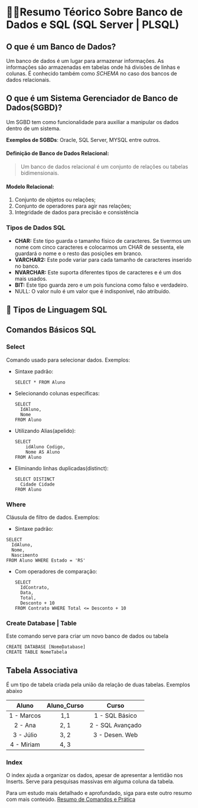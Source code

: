 #  🐱‍💻Resumo  Téorico  Sobre  Banco de  Dados  e   SQL  (SQL Server  | PLSQL)

## O que é um  Banco de Dados?

Um banco de dados é um lugar para armazenar informações. As informações são armazenadas em tabelas onde há divisões de linhas e colunas.
É conhecido também como _SCHEMA_ no caso dos bancos de dados relacionais.

## O  que  é  um   Sistema  Gerenciador  de   Banco   de   Dados(SGBD)?

Um SGBD tem como funcionalidade para auxiliar a manipular os dados dentro de um sistema.

**Exemplos de SGBDs**: Oracle, SQL Server, MYSQL entre outros. 

#### Definição de Banco de Dados Relacional:

> Um banco de dados relacional é um conjunto de relações ou tabelas bidimensionais.

#### Modelo Relacional:

1. Conjunto de objetos ou relações;
2. Conjunto de operadores para agir nas relações;
3. Integridade de dados para precisão e consistência

### Tipos de Dados SQL

- <strong>CHAR:</strong> Este tipo guarda o tamanho físico de caracteres. Se tivermos um nome com cinco caracteres e colocarmos um CHAR de sessenta, ele guardará o nome e o resto das posições em branco.
- <strong>VARCHAR2:</strong> Este pode variar para cada tamanho de caracteres inserido no banco.
- <strong>NVARCHAR:</strong> Este suporta diferentes tipos de caracteres e é um dos mais usados.
- <strong>BIT:</strong> Este tipo guarda zero e um pois funciona como falso e verdadeiro.
- NULL: O valor nulo é um valor que é indisponível, não atribuído.

<h2>🎲 Tipos de Linguagem SQL</h2>



## Comandos  Básicos  SQL

### Select

Comando usado para selecionar dados.
Exemplos:

- Sintaxe padrão:

  ```plsql
  SELECT * FROM Aluno
  ```

- Selecionando colunas específicas:

  ```plsql
  SELECT
  	IdAluno,
    Nome
  FROM Aluno    
  ```

- Utilizando Alias(apelido):

  ```plsql
  SELECT 
      idAluno Codigo,
      Nome AS Aluno
  FROM Aluno
  ```

- Eliminando linhas duplicadas(distinct):

  ```plsql
  SELECT DISTINCT 
   	Cidade Cidade
  FROM Aluno
  ```

  

### Where

Cláusula de filtro de dados.
Exemplos:

-  Sintaxe padrão:

  ```plsql
  SELECT
  	IdAluno,
  	Nome,
  	Nascimento
  FROM Aluno WHERE Estado = 'RS'
  ```

- Com operadores de comparação:

  ```plsql
  SELECT 
  	IdContrato, 
  	Data,
  	Total,
  	Desconto + 10
  FROM Contrato WHERE Total <= Desconto + 10
  ```

  

### Create Database |  Table

Este comando serve para criar um novo banco de dados ou tabela

```plsql
CREATE DATABASE [NomeDatabase]
CREATE TABLE NomeTabela
```



## Tabela  Associativa

É um tipo de tabela criada pela união da relação de duas tabelas. Exemplos abaixo

|   Aluno    | Aluno_Curso |      Curso       |
| :--------: | :---------: | :--------------: |
| 1 - Marcos |     1,1     |  1 - SQL Básico  |
|  2 - Ana   |    2, 1     | 2 - SQL Avançado |
| 3 - Júlio  |    3, 2     |  3 - Desen. Web  |
| 4 - Miriam |    4, 3     |                  |

### Index

O index ajuda a organizar os dados, apesar de apresentar a lentidão nos Inserts. Serve para pesquisas massivas em alguma coluna da tabela.

Para um estudo mais detalhado e aprofundado, siga para este outro resumo  com mais conteúdo. [Resumo de Comandos e Prática](https://github.com/Queiroz-Dv/MyRoadStudy_CSharp/tree/master/Resumos/Comandos_SQL)
